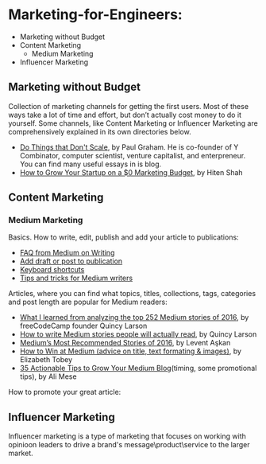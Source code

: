 # Marketing-for-Engineers:

* Marketing without Budget
* Content Marketing 
  * Medium Marketing
* Influencer Marketing

## Marketing without Budget
Collection of marketing channels for getting the first users. Most of these ways take a lot of time and effort, but don’t actually cost money to do it yourself. Some channels, like Content Marketing or Influencer Marketing are comprehensively explained in its own directories below.  
* [Do Things that Don't Scale](http://paulgraham.com/ds.html), by Paul Graham. He is co-founder of Y Combinator, computer scientist, venture capitalist, and enterpreneur. You can find many useful essays in is blog.
* [How to Grow Your Startup on a $0 Marketing Budget](https://producthabits.com/how-to-grow-your-startup-on-a-0-marketing-budget/), by Hiten Shah
  
## Content Marketing 
### Medium Marketing
Basics. How to write, edit, publish and add your article to publications:
* [FAQ from Medium on Writing](https://help.medium.com/hc/en-us/sections/115001484727-General)
* [Add draft or post to publication](https://help.medium.com/hc/en-us/articles/213904978-Add-draft-or-post-to-publication)
* [Keyboard shortcuts](https://help.medium.com/hc/en-us/articles/214672207)
* [Tips and tricks for Medium writers](https://blog.medium.com/tips-and-tricks-for-medium-writers-1d79498101c3)

Articles, where you can find what topics, titles, collections, tags, categories and post length are popular for Medium readers:
* [What I learned from analyzing the top 252 Medium stories of 2016](https://medium.freecodecamp.com/what-i-learned-from-analyzing-the-top-253-medium-stories-of-2016-9f5f1d0a2d1c), by freeCodeCamp founder Quincy Larson
* [How to write Medium stories people will actually read](https://medium.freecodecamp.com/how-to-write-medium-stories-people-will-actually-read-92e58a27c8d8), by Quincy Larson
* [Medium’s Most Recommended Stories of 2016](https://medium.com/startup-grind/mediums-most-recommended-stories-of-2016-171efdd705c5), by Levent Aşkan
* [How to Win at Medium (advice on title, text formating & images)](https://blog.medium.com/how-to-win-at-medium-d662e11b0373), by Elizabeth Tobey
* [35 Actionable Tips to Grow Your Medium Blog](https://medium.com/swlh/35-actionable-tips-to-grow-your-medium-blog-4e4017b89905)(timing, some promotional tips), by Ali Mese

How to promote your great article: 


## Influencer Marketing
Influencer marketing is a type of marketing that focuses on working with opinioon leaders to drive a brand's message\product\service to the larger market.




